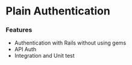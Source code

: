 # Plain Authentication #

### Features ###
* Authentication with Rails without using gems
* API Auth
* Integration and Unit test

